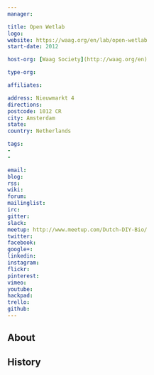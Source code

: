 ```yaml
---
manager:

title: Open Wetlab
logo:
website: https://waag.org/en/lab/open-wetlab
start-date: 2012

host-org: [Waag Society](http://waag.org/en)

type-org:

affiliates:

address: Nieuwmarkt 4
directions:
postcode: 1012 CR
city: Amsterdam
state:
country: Netherlands

tags:
-
-

email:
blog:
rss:
wiki:
forum:
mailinglist:
irc:
gitter:
slack:
meetup: http://www.meetup.com/Dutch-DIY-Bio/
twitter:
facebook:
google+:
linkedin:
instagram:
flickr:
pinterest:
vimeo:
youtube:
hackpad:
trello:
github:
---
```


## About

## History
